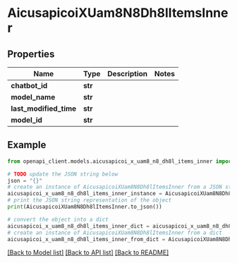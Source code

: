 # AicusapicoiXUam8N8Dh8lItemsInner


## Properties

Name | Type | Description | Notes
------------ | ------------- | ------------- | -------------
**chatbot_id** | **str** |  | 
**model_name** | **str** |  | 
**last_modified_time** | **str** |  | 
**model_id** | **str** |  | 

## Example

```python
from openapi_client.models.aicusapicoi_x_uam8_n8_dh8l_items_inner import AicusapicoiXUam8N8Dh8lItemsInner

# TODO update the JSON string below
json = "{}"
# create an instance of AicusapicoiXUam8N8Dh8lItemsInner from a JSON string
aicusapicoi_x_uam8_n8_dh8l_items_inner_instance = AicusapicoiXUam8N8Dh8lItemsInner.from_json(json)
# print the JSON string representation of the object
print(AicusapicoiXUam8N8Dh8lItemsInner.to_json())

# convert the object into a dict
aicusapicoi_x_uam8_n8_dh8l_items_inner_dict = aicusapicoi_x_uam8_n8_dh8l_items_inner_instance.to_dict()
# create an instance of AicusapicoiXUam8N8Dh8lItemsInner from a dict
aicusapicoi_x_uam8_n8_dh8l_items_inner_from_dict = AicusapicoiXUam8N8Dh8lItemsInner.from_dict(aicusapicoi_x_uam8_n8_dh8l_items_inner_dict)
```
[[Back to Model list]](../README.md#documentation-for-models) [[Back to API list]](../README.md#documentation-for-api-endpoints) [[Back to README]](../README.md)


